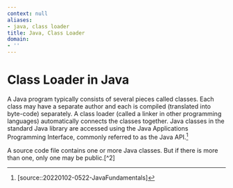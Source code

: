 ```yaml
---
context: null
aliases:
- java, class loader
title: Java, Class Loader
domain:
- ''
---
```


# Class Loader in Java

A Java program typically consists of several pieces called classes. Each class may have a separate author and each is compiled (translated into byte-code) separately. A class loader (called a linker in other programming languages) automatically connects the classes together. Java classes in the standard Java library are accessed using the Java Applications Programming Interface, commonly referred to as the Java API.[^1]

A source code file contains one or more Java classes. But if there is more than one, only one may be public.[^2]

[^1]: [source::20220102-0522-JavaFundamentals]
